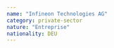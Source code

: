 ```yaml
---
name: "Infineon Technologies AG"
category: private-sector
nature: "Entreprise"
nationality: DEU
---
```

